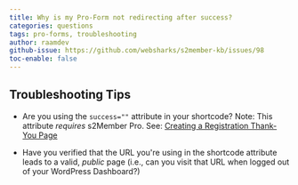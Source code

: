 ```yaml
---
title: Why is my Pro-Form not redirecting after success?
categories: questions
tags: pro-forms, troubleshooting
author: raamdev
github-issue: https://github.com/websharks/s2member-kb/issues/98
toc-enable: false
---
```


## Troubleshooting Tips

- Are you using the `success=""` attribute in your shortcode?
  Note: This attribute _requires_ s2Member Pro. See: [Creating a Registration Thank-You Page](https://github.com/websharks/s2member-kb/issues/143)

- Have you verified that the URL you're using in the shortcode attribute leads to a valid, _public_ page (i.e., can you visit that URL when logged out of your WordPress Dashboard?)
